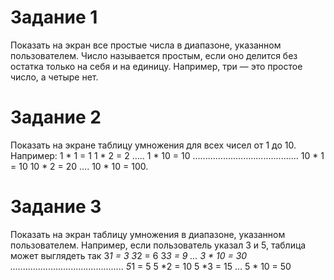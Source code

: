 # Задание 1
Показать на экран все простые числа в диапазоне, указанном пользователем. Число называется простым, если оно делится без остатка только на себя и на единицу.
Например, три — это простое число, а четыре нет.

# Задание 2
Показать на экране таблицу умножения для всех чисел от 1 до 10. Например:
1 * 1 = 1 1 * 2 = 2 ….. 1 * 10 = 10
..........................................
10 * 1 = 10 10 * 2 = 20 …. 10 * 10 = 100.

# Задание 3
Показать на экран таблицу умножения в диапазоне, указанном пользователем. Например, если пользователь
указал 3 и 5, таблица может выглядеть так
3*1 = 3 3*2 = 6 3*3 = 9 ... 3 * 10 = 30
.............................................
5*1 = 5 5 *2 = 10 5 *3 = 15 ... 5 * 10 = 50
